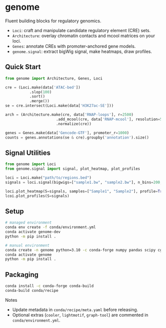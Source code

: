 genome
======

Fluent building blocks for regulatory genomics.

- `Loci`: craft and manipulate candidate regulatory element (CRE) sets.
- `Architecture`: overlay chromatin contacts and mcool matrices on your loci.
- `Genes`: annotate CREs with promoter-anchored gene models.
- `genome.signal`: extract bigWig signal, make heatmaps, draw profiles.

Quick Start
-----------

```python
from genome import Architecture, Genes, Loci

cre = (Loci.make(data['ATAC-bed'])
           .slop(100)
           .sort()
           .merge())
se = cre.intersect(Loci.make(data['H3K27ac-SE']))

arch = (Architecture.make(cre, data['RNAP-loops'], r=2500)
                       .add_mcool(cre, data['RNAP-mcool'], resolution=5000)
                       .normalize(cre))

genes = Genes.make(data['Gencode-GTF'], promoter_r=1000)
counts = genes.annotations(se & cre).groupby('annotation').size()
```

Signal Utilities
----------------

```python
from genome import Loci
from genome.signal import signal, plot_heatmap, plot_profiles

loci = Loci.make("path/to/regions.bed")
signals = loci.signal(bigwigs=["sample1.bw", "sample2.bw"], n_bins=200, flank=3000)

loci.plot_heatmap(S=signals, samples=["Sample1", "Sample2"], profile=True)
lcoi.plot_profiles(S=signals)
```

Setup
-----

```bash
# managed environment
conda env create -f conda/environment.yml
conda activate genome-dev
python -m pip install .

# manual environment
conda create -n genome python=3.10 -c conda-forge numpy pandas scipy cgranges pyranges tqdm -y
conda activate genome
python -m pip install .
```

Packaging
---------

```bash
conda install -c conda-forge conda-build
conda-build conda/recipe
```

Notes
- Update metadata in `conda/recipe/meta.yaml` before releasing.
- Optional extras (`cooler`, `lightmotif`, `graph-tool`) are commented in `conda/environment.yml`.
